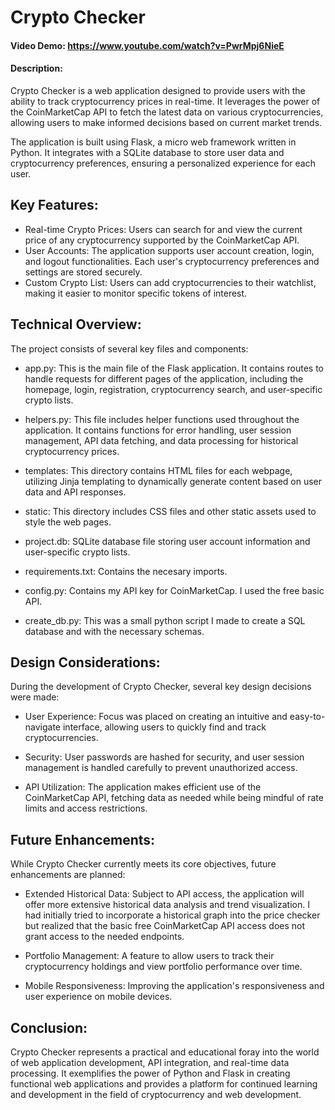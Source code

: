 # Crypto Checker
#### Video Demo:  <https://www.youtube.com/watch?v=PwrMpj6NieE>
#### Description:
Crypto Checker is a web application designed to provide users with the ability to track cryptocurrency prices in real-time. It leverages the power of the CoinMarketCap API to fetch the latest data on various cryptocurrencies, allowing users to make informed decisions based on current market trends.

The application is built using Flask, a micro web framework written in Python. It integrates with a SQLite database to store user data and cryptocurrency preferences, ensuring a personalized experience for each user.

## Key Features:

* Real-time Crypto Prices: Users can search for and view the current price of any cryptocurrency supported by the CoinMarketCap API.
* User Accounts: The application supports user account creation, login, and logout functionalities. Each user's cryptocurrency preferences and settings are stored securely.
* Custom Crypto List: Users can add cryptocurrencies to their watchlist, making it easier to monitor specific tokens of interest.

## Technical Overview:

The project consists of several key files and components:

* app.py: This is the main file of the Flask application. It contains routes to handle requests for different pages of the application, including the homepage, login, registration, cryptocurrency search, and user-specific crypto lists.

* helpers.py: This file includes helper functions used throughout the application. It contains functions for error handling, user session management, API data fetching, and data processing for historical cryptocurrency prices.

* templates: This directory contains HTML files for each webpage, utilizing Jinja templating to dynamically generate content based on user data and API responses.

* static: This directory includes CSS files and other static assets used to style the web pages.

* project.db: SQLite database file storing user account information and user-specific crypto lists.

* requirements.txt: Contains the necesary imports.

* config.py: Contains my API key for CoinMarketCap. I used the free basic API.

* create_db.py: This was a small python script I made to create a SQL database and with the necessary schemas.

## Design Considerations:
During the development of Crypto Checker, several key design decisions were made:

* User Experience: Focus was placed on creating an intuitive and easy-to-navigate interface, allowing users to quickly find and track cryptocurrencies.

* Security: User passwords are hashed for security, and user session management is handled carefully to prevent unauthorized access.

* API Utilization: The application makes efficient use of the CoinMarketCap API, fetching data as needed while being mindful of rate limits and access restrictions.

## Future Enhancements:
While Crypto Checker currently meets its core objectives, future enhancements are planned:

* Extended Historical Data: Subject to API access, the application will offer more extensive historical data analysis and trend visualization. I had initially tried to incorporate a historical graph into the price checker but realized that the basic free CoinMarketCap API access does not grant access to the needed endpoints.

* Portfolio Management: A feature to allow users to track their cryptocurrency holdings and view portfolio performance over time.

* Mobile Responsiveness: Improving the application's responsiveness and user experience on mobile devices.

## Conclusion:
Crypto Checker represents a practical and educational foray into the world of web application development, API integration, and real-time data processing. It exemplifies the power of Python and Flask in creating functional web applications and provides a platform for continued learning and development in the field of cryptocurrency and web development.
